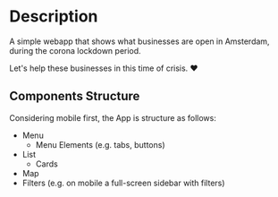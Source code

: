 # Description

A simple webapp that shows what businesses are open in Amsterdam, during the corona lockdown period.

Let's help these businesses in this time of crisis. :heart:

## Components Structure

Considering mobile first, the App is structure as follows:

- Menu
  - Menu Elements (e.g. tabs, buttons)
- List
  - Cards
- Map
- Filters (e.g. on mobile a full-screen sidebar with filters)
